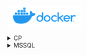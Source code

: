 
![](./Assets/docker-logo.png)

<details><summary>CP</summary>

<br/>

Copy files from a container

```docker cp <Container ID>:<Container path> <host path>```

Copy files into a container

```docker cp <Host path> <Container ID>:<Container path>```

</details>

<details><summary>MSSQL</summary>

<br/>

A volume can be attached on the Microsoft SQL Server too, as described on the [Microsoft Documentation](https://learn.microsoft.com/en-us/sql/linux/sql-server-linux-docker-container-deployment?view=sql-server-ver15&pivots=cs1-bash#persist):

[Configurar e personalizar contêineres do SQL Server no Docker](https://learn.microsoft.com/pt-br/sql/linux/sql-server-linux-docker-container-configure?view=sql-server-ver16&pivots=cs1-bash)

Using the above command to mount four folders of the container to a host directory and use a data volume container:

```
docker run 
--name container-name 
--env 'ACCEPT_EULA=Y' 
--env 'SA_PASSWORD=password' 
--publish 1433:1433 
--volume <VOLUME>:/var/opt/mssql 
--volume='C:\Docker\Containers\SQL Server\Data\':/var/opt/mssql/data 
--volume='C:\Docker\Containers\SQL Server\Log\':/var/opt/mssql/log 
--volume='C:\Docker\Containers\SQL Server\Secrets\':/var/opt/mssql/secrets 
--volume='C:\Docker\Containers\SQL Server\Tmp\':/tmp 
--detach mcr.microsoft.com/mssql/server
```

Example:

```
docker run --name mssql-container --env 'ACCEPT_EULA=Y' --env 'SA_PASSWORD=!1q@2w#3e%5t' --publish 1433:1433 --volume mssql-volume:/var/opt/mssql --volume='C:\Docker\Containers\SQL Server\Data\':/var/opt/mssql/data --volume='C:\Docker\Containers\SQL Server\Log\':/var/opt/mssql/log --volume='C:\Docker\Containers\SQL Server\Secrets\':/var/opt/mssql/secrets --volume='C:\Docker\Containers\SQL Server\Tmp\':/tmp --detach mcr.microsoft.com/mssql/server
```

### Container

![](./Assets/asset001.png)

![](./Assets/asset002.png)

### Volume

![](./Assets/asset003.png)

![](./Assets/asset004.png)

![](./Assets/asset005.png)

</details>
